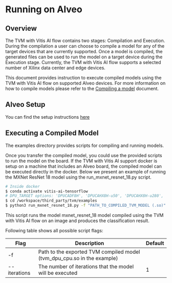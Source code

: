# Running on Alveo

## Overview

The TVM with Vitis AI flow contains two stages: Compilation and Execution. During the compilation a user can choose to compile a model for any of the target devices that are currently supported. Once a model is compiled, the generated files can be used to run the model on a target device during the Execution stage. Currently, the TVM with Vitis AI flow supports a selected number of Xilinx data center and edge devices.

This document provides instruction to execute compiled models using the TVM with Vitis AI flow on supported Alveo devices. For more information on how to compile models please refer to the [Compiling a model]("./compiling_a_model.md") document.

## Alveo Setup

You can find the setup instructions [here](../README.md#alveo-setup)


## Executing a Compiled Model

The examples directory provides scripts for compiling and running models.

Once you transfer the compiled model, you could use the provided scripts to run the model on the board. If the TVM with Vitis AI support docker is setup on a machine that includes an Alveo board, the compiled model can be executed directly in the docker. Below we present an example of running the MXNet ResNet 18 model using the run_mxnet_resnet_18.py script.


```sh
# Inside docker
$ conda activate vitis-ai-tensorflow
# DPU_TARGET options: 'DPUCADF8H', 'DPUCAHX8H-u50', 'DPUCAHX8H-u280', 'DPUCAHX8L', 'DPUCZDX8G-zcu104', 'DPUCZDX8G-zcu102', 'DPUCZDX8G-som', 'DPUCZDX8G-ultra96
$ cd /workspace/third_party/tvm/examples
$ python3 run_mxnet_resnet_18.py -f "PATH_TO_COMPILED_TVM_MODEL (.so)"
```

This script runs the model mxnet_resnet_18 model compiled using the TVM with Vitis AI flow on an image and produces the classification result.

Following table shows all possible script flags:

| Flag         | Description                                              | Default   |
| -------------|----------------------------------------------------------| ----------|
| -f           | Path to the exported TVM compiled model (tvm_dpu_cpu.so in the example)|           |
| --iterations | The number of iterations that the model will be executed | 1         |





[//]: # (These are reference links used in the body of this note and get stripped out when the markdown processor does its job. )

   [Compiling a model]: "./compiling_a_model.md"
   [Alveo Setup]: ../../setup/alveo/README.md
   [DPUCADF8H]: ../../../setup/alveo/u200_u250/README.md
